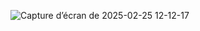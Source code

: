 ![Capture d’écran de 2025-02-25 12-12-17](https://github.com/user-attachments/assets/c88592a0-9ff9-4cb4-b7e5-ed70e38f6de6)

